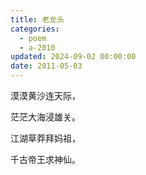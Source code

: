 ```yaml
---
title: 老龙头
categories:
  - poem
  - a-2010
updated: 2024-09-02 00:00:00
date: 2011-05-03
---
```


漠漠黄沙连天际，

茫茫大海浸雄关。

江湖草莽拜妈祖，

千古帝王求神仙。
